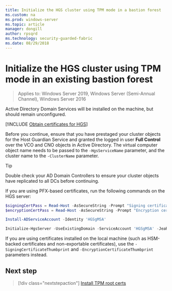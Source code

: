 ```yaml
---
title: Initialize the HGS cluster using TPM mode in a bastion forest
ms.custom: na
ms.prod: windows-server
ms.topic: article
manager: dongill
author: rpsqrd
ms.technology: security-guarded-fabric
ms.date: 08/29/2018
---
```


# Initialize the HGS cluster using TPM mode in an existing bastion forest

>Applies to: Windows Server 2019, Windows Server (Semi-Annual Channel), Windows Server 2016

Active Directory Domain Services will be installed on the machine, but should remain unconfigured.

[!INCLUDE [Obtain certificates for HGS](../../../includes/guarded-fabric-initialize-hgs-default-step-two.md)]

Before you continue, ensure that you have prestaged your cluster objects for the Host Guardian Service and granted the logged in user **Full Control** over the VCO and CNO objects in Active Directory.
The virtual computer object name needs to be passed to the `-HgsServiceName` parameter, and the cluster name to the `-ClusterName` parameter.

> [!TIP]
> Double check your AD Domain Controllers to ensure your cluster objects have replicated to all DCs before continuing.

If you are using PFX-based certificates, run the following commands on the HGS server:

```powershell
$signingCertPass = Read-Host -AsSecureString -Prompt "Signing certificate password"
$encryptionCertPass = Read-Host -AsSecureString -Prompt "Encryption certificate password"

Install-ADServiceAccount -Identity 'HGSgMSA'

Initialize-HgsServer -UseExistingDomain -ServiceAccount 'HGSgMSA' -JeaReviewersGroup 'HgsJeaReviewers' -JeaAdministratorsGroup 'HgsJeaAdmins' -HgsServiceName 'HgsService' -SigningCertificatePath '.\signCert.pfx' -SigningCertificatePassword $signPass -EncryptionCertificatePath '.\encCert.pfx' -EncryptionCertificatePassword $encryptionCertPass -TrustTpm
```

If you are using certificates installed on the local machine (such as HSM-backed certificates and non-exportable certificates), use the `-SigningCertificateThumbprint` and `-EncryptionCertificateThumbprint` parameters instead.

## Next step

> [!div class="nextstepaction"]
> [Install TPM root certs](guarded-fabric-install-trusted-tpm-root-certificates.md)